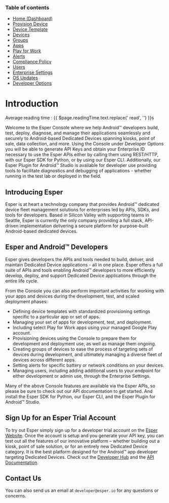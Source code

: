 ### Table of contents

*   [Home (Dashboard)](home-dashboard/index.md)
*   [Provision Device](device-provisioning/index.md)
*   [Device Template](device-template/index.md)
*   [Devices](device-management/index.md)
*   [Groups](group-management/index.md)
*   [Apps](app-management/index.md)
*   [Play for Work](play-work/index.md)
*   [Alerts](alerts/index.md)
*   [Compliance Policy](policy-management/index.md)
*   [Users](user-management/index.md)
*   [Enterprise Settings](enterprise-configuration/index.md)
*   [OS Updates](os-updates/index.md)
*   [Developer Options](developer-options/index.md)

# Introduction

<div class="avg-reading-time" style="margin-top: 0rem;">Average reading time : {{ $page.readingTime.text.replace(' read', '') }}s</div>


Welcome to the Esper Console where we help Android™ developers build, test, deploy, diagnose, and manage their applications seamlessly and securely to Android-based Dedicated Devices spanning kiosks, point of sale, data collection, and more. Using the Console under Developer Options you will be able to generate API Keys and obtain your Enterprise ID necessary to use the Esper APIs either by calling them using REST/HTTP, with our Esper SDK for Python, or by using our Esper CLI. Additionally, our Esper Plugin for Android™ Studio is available for developer use providing tools to facilitate diagnostics and debugging of applications - whether running in the test lab or deployed in the field.

## Introducing Esper

Esper is at heart a technology company that provides Android™ dedicated device fleet management solutions for enterprises led by APIs, SDKs, and tools for developers. Based in Silicon Valley with supporting teams in Seattle, Esper is currently the only company providing a full stack, API-driven implementation delivering a secure platform for purpose-built Android-based dedicated devices.

## Esper and Android™ Developers

Esper gives developers the APIs and tools needed to build, deliver, and maintain Dedicated Device applications - all in one place. Esper offers a full suite of APIs and tools enabling Android™ developers to more efficiently develop, deploy, and support Dedicated Device applications through the entire life cycle.

From the Console you can also perform important activities for working with your apps and devices during the development, test, and scaled deployment phases:

*   Defining device templates with standardized provisioning settings specific to a particular app or set of apps.
*   Managing your set of apps for development, test, and deployment.
*   Including select Play for Work apps using your managed Google Play account.
*   Provisioning devices using the Console to prepare them for development and deployment use, as well as manage them ongoing.
*   Creating groups of devices to ease the process of targeting sets of devices during development, and ultimately managing a diverse fleet of devices across different apps.
*   Setting alerts for specific battery or network conditions on your devices.
*   Managing users, including adding additional users to your endpoint for either development or admin use, through the Enterprise Settings.

Many of the above Console features are available via the Esper APIs, so please be sure to check out our API documentation to get started. And install the Esper SDK for Python, our Esper CLI, and the Esper Plugin for Android™ Studio.

## Sign Up for an Esper Trial Account

To try out Esper simply sign up for a developer trial account on the [Esper Website](https://esper.io/signup/). Once the account is setup and you generate your API key, you can test out all the features of our innovative platform – whether building out a kiosk, point of sale solution, or for an entirely new Dedicated Device category. It is the best platform designed for the Android™ app developer targeting Dedicated Devices. Check out the [Developer Hub](https://docs.esper.io) and the [API Documentation](https://api.esper.io).

## Contact Us

You can also send us an email at `developer@esper.io` for any questions or concerns.

